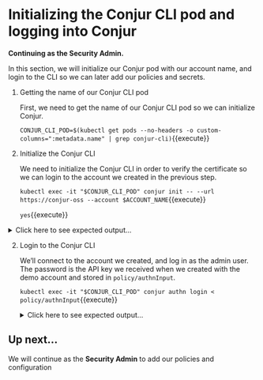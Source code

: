 # Initializing the Conjur CLI pod and logging into Conjur

**Continuing as the Security Admin.**

In this section, we will initialize our Conjur pod with our account name, and login to the CLI so we can later add our policies and secrets.

1. Getting the name of our Conjur CLI pod

   First, we need to get the name of our Conjur CLI pod so we can initialize Conjur.

   `CONJUR_CLI_POD=$(kubectl get pods --no-headers -o custom-columns=":metadata.name" | grep conjur-cli)`{{execute}}

1. Initialize the Conjur CLI

   We need to initialize the Conjur CLI in order to verify the certificate so we can login to the account we created in the previous step.

   `kubectl exec -it "$CONJUR_CLI_POD" conjur init -- --url https://conjur-oss --account $ACCOUNT_NAME`{{execute}}

   `yes`{{execute}}

  <details>
    <summary>Click here to see expected output...</summary>
    ```
Enter the URL of your Conjur service: Trust this certificate (yes/no): Enter your organization account name:
SHA1 Fingerprint=46:5E:BB:5F:B0:40:10:E0:47:BF:29:F0:0A:5F:A3:02:7A:B7:F4:FC
Please verify this certificate on the appliance using command:
          openssl x509 -fingerprint -noout -in ~conjur/etc/ssl/conjur.pem
Wrote certificate to /root/conjur-demo-account.pem
Wrote configuration to /root/.conjurrc
    ```
  </details>

2. Login to the Conjur CLI

   We’ll connect to the account we created, and log in as the admin user. The password is the API key we received when we created with the demo account and stored in `policy/authnInput`.

   `kubectl exec -it "$CONJUR_CLI_POD" conjur authn login < policy/authnInput`{{execute}}

   <details>
     <summary>Click here to see expected output...</summary>
     ```
    Unable to use a TTY - input is not a terminal or the right kind of file
    Enter your username to log into Conjur: Please enter your password (it will not be echoed): stty: 'standard input': Inappropriate ioctl for device
    stty: 'standard input': Inappropriate ioctl for device
    stty: 'standard input': Inappropriate ioctl for device
    Logged in
     ```
   </details>

## Up next...
We will continue as the **Security Admin** to add our policies and configuration

